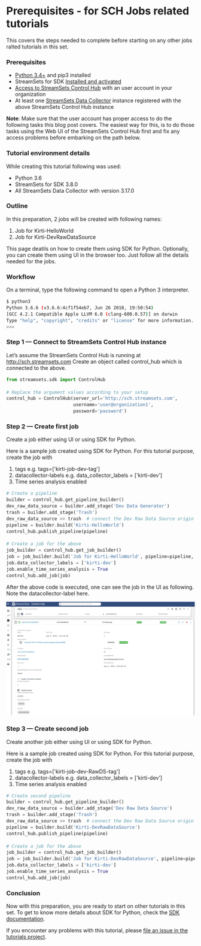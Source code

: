 Prerequisites - for SCH Jobs related tutorials
==============================================

This covers the steps needed to complete before starting on any other jobs ralted tutorials in this set.  

### Prerequisites
* [Python 3.4+](https://docs.python.org/3/using/index.html) and pip3 installed
* StreamSets for SDK [Installed and activated](https://streamsets.com/documentation/sdk/latest/installation.html) 
* [Access to StreamSets Control Hub](https://streamsets.com/documentation/controlhub/latest/help/controlhub/UserGuide/OrganizationSecurity/OrgSecurity_Overview.html#concept_q5z_jkl_wy) with an user account in your  organization 
* At least one [StreamSets Data Collector](https://streamsets.com/products/dataops-platform/data-collector/) instance registered with the above StreamSets Control Hub instance
 

**Note**: Make sure that the user account has proper access to do the following tasks this blog post covers. The easiest way for this, is to do those tasks using the Web UI of the StreamSets Control Hub first and fix any access problems before embarking on the path below. 

### Tutorial environment details
While creating this tutorial following was used:
* Python 3.6
* StreamSets for SDK 3.8.0
* All StreamSets Data Collector with version 3.17.0

### Outline
In this preparation, 2 jobs will be created with following names:
1. Job for Kirti-HelloWorld
1. Job for Kirti-DevRawDataSource

This page deatils on how to create them using SDK for Python.
Optionally, you can create them using UI in the browser too. Just follow all the details needed for the jobs.

### Workflow

On a terminal, type the following command to open a Python 3 interpreter.

```bash
$ python3
Python 3.6.6 (v3.6.6:4cf1f54eb7, Jun 26 2018, 19:50:54)
[GCC 4.2.1 Compatible Apple LLVM 6.0 (clang-600.0.57)] on darwin
Type "help", "copyright", "credits" or "license" for more information.
>>>
```

### Step 1 &mdash; Connect to StreamSets Control Hub instance

Let’s assume the StreamSets Control Hub is running at http://sch.streamsets.com 
Create an object called control_hub which is connected to the above. 

```python
from streamsets.sdk import ControlHub

# Replace the argument values according to your setup
control_hub = ControlHub(server_url='http://sch.streamsets.com',
                         username='user@organization1',
                         password='password')
```
 
 ### Step 2 &mdash; Create first job
 Create a job either using UI or using SDK for Python.
 
 Here is a sample job created using SDK for Python. For this tutorial purpose, create the job with 
 
1. tags e.g. tags=['kirti-job-dev-tag'] 
1. datacollector-labels e.g. data_collector_labels = ['kirti-dev']
1. Time series analysis enabled
 
```python
# Create a pipeline
builder = control_hub.get_pipeline_builder()
dev_raw_data_source = builder.add_stage('Dev Data Generator')
trash = builder.add_stage('Trash')
dev_raw_data_source >> trash  # connect the Dev Raw Data Source origin to the Trash destination.
pipeline = builder.build('Kirti-HelloWorld')
control_hub.publish_pipeline(pipeline)

# Create a job for the above
job_builder = control_hub.get_job_builder()
job = job_builder.build('Job for Kirti-HelloWorld', pipeline=pipeline, tags=['kirti-job-dev-tag'])
job.data_collector_labels = ['kirti-dev']
job.enable_time_series_analysis = True
control_hub.add_job(job)
```

After the above code is executed, one can see the job in the UI as following. Note the datacollector-label here. 
 
 ![image alt text](../images/hello_world_job_details.jpeg)
 

### Step 3 &mdash; Create second job  

Create another job either using UI or using SDK for Python.
  
Here is a sample job created using SDK for Python. For this tutorial purpose, create the job with 
  
1. tags e.g. tags=['kirti-job-dev-RawDS-tag'] 
1. datacollector-labels e.g. data_collector_labels = ['kirti-dev']
1. Time series analysis enabled

```python
# Create second pipeline
builder = control_hub.get_pipeline_builder()
dev_raw_data_source = builder.add_stage('Dev Raw Data Source')
trash = builder.add_stage('Trash')
dev_raw_data_source >> trash  # connect the Dev Raw Data Source origin to the Trash destination.
pipeline = builder.build('Kirti-DevRawDataSource')
control_hub.publish_pipeline(pipeline)

# Create a job for the above
job_builder = control_hub.get_job_builder()
job = job_builder.build('Job for Kirti-DevRawDataSource', pipeline=pipeline, tags=['kirti-job-dev-RawDS-tag'])
job.data_collector_labels = ['kirti-dev']
job.enable_time_series_analysis = True
control_hub.add_job(job)
```
 
### Conclusion
Now with this preparation, you are ready to start on other tutorials in this set.
To get to know more details about SDK for Python, check the [SDK documentation](https://streamsets.com/documentation/sdk/latest/index.html).

If you encounter any problems with this tutorial, please [file an issue in the tutorials project](https://github.com/streamsets/tutorials/issues/new).
  